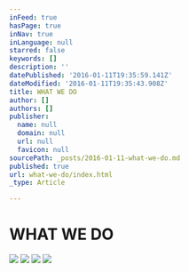 ```yaml
---
inFeed: true
hasPage: true
inNav: true
inLanguage: null
starred: false
keywords: []
description: ''
datePublished: '2016-01-11T19:35:59.141Z'
dateModified: '2016-01-11T19:35:43.908Z'
title: WHAT WE DO
author: []
authors: []
publisher:
  name: null
  domain: null
  url: null
  favicon: null
sourcePath: _posts/2016-01-11-what-we-do.md
published: true
url: what-we-do/index.html
_type: Article

---
```

# WHAT WE DO
![](https://the-grid-user-content.s3-us-west-2.amazonaws.com/4ce65918-a614-459c-a99f-ccc878fccda9.jpg)
![](https://the-grid-user-content.s3-us-west-2.amazonaws.com/3528cda0-d75d-4dc2-9d31-884d0b3f30e9.jpg)
![](https://the-grid-user-content.s3-us-west-2.amazonaws.com/24720b01-7740-4d9a-96cf-b71a7dd5a5fc.jpg)
![](https://the-grid-user-content.s3-us-west-2.amazonaws.com/56068613-6e2b-45f2-9850-09dfcbe15be8.jpg)